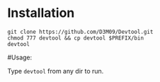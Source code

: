 # Installation
```
git clone https://github.com/D3M09/Devtool.git
chmod 777 devtool && cp devtool $PREFIX/bin
devtool
```
#Usage:

Type `devtool` from any dir to run.

